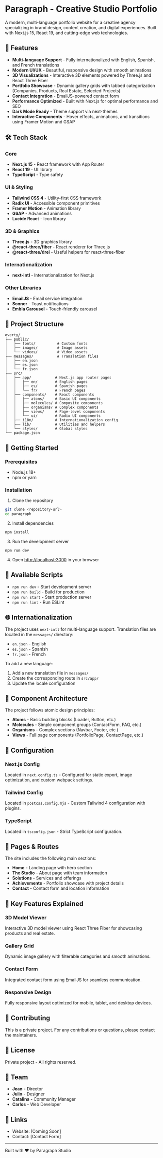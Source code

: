 # Paragraph - Creative Studio Portfolio

A modern, multi-language portfolio website for a creative agency specializing in brand design, content creation, and digital experiences. Built with Next.js 15, React 19, and cutting-edge web technologies.

## 🌟 Features

-   **Multi-language Support** - Fully internationalized with English, Spanish, and French translations
-   **Modern UI/UX** - Beautiful, responsive design with smooth animations
-   **3D Visualizations** - Interactive 3D elements powered by Three.js and React Three Fiber
-   **Portfolio Showcase** - Dynamic gallery grids with tabbed categorization (Companies, Products, Real Estate, Selected Projects)
-   **Contact Integration** - EmailJS-powered contact form
-   **Performance Optimized** - Built with Next.js for optimal performance and SEO
-   **Dark Mode Ready** - Theme support via next-themes
-   **Interactive Components** - Hover effects, animations, and transitions using Framer Motion and GSAP

## 🛠 Tech Stack

### Core

-   **Next.js 15** - React framework with App Router
-   **React 19** - UI library
-   **TypeScript** - Type safety

### UI & Styling

-   **Tailwind CSS 4** - Utility-first CSS framework
-   **Radix UI** - Accessible component primitives
-   **Framer Motion** - Animation library
-   **GSAP** - Advanced animations
-   **Lucide React** - Icon library

### 3D & Graphics

-   **Three.js** - 3D graphics library
-   **@react-three/fiber** - React renderer for Three.js
-   **@react-three/drei** - Useful helpers for react-three-fiber

### Internationalization

-   **next-intl** - Internationalization for Next.js

### Other Libraries

-   **EmailJS** - Email service integration
-   **Sonner** - Toast notifications
-   **Embla Carousel** - Touch-friendly carousel

## 📁 Project Structure

```
overty/
├── public/
│   ├── fonts/          # Custom fonts
│   ├── images/         # Image assets
│   └── videos/         # Video assets
├── messages/           # Translation files
│   ├── en.json
│   ├── es.json
│   └── fr.json
├── src/
│   ├── app/           # Next.js app router pages
│   │   ├── en/        # English pages
│   │   ├── es/        # Spanish pages
│   │   └── fr/        # French pages
│   ├── components/    # React components
│   │   ├── atoms/     # Basic UI components
│   │   ├── molecules/ # Composite components
│   │   ├── organisms/ # Complex components
│   │   ├── views/     # Page-level components
│   │   └── ui/        # Radix UI components
│   ├── i18n/          # Internationalization config
│   ├── lib/           # Utilities and helpers
│   └── styles/        # Global styles
└── package.json
```

## 🚀 Getting Started

### Prerequisites

-   Node.js 18+
-   npm or yarn

### Installation

1. Clone the repository

```bash
git clone <repository-url>
cd paragraph
```

2. Install dependencies

```bash
npm install
```

3. Run the development server

```bash
npm run dev
```

4. Open [http://localhost:3000](http://localhost:3000) in your browser

## 📜 Available Scripts

-   `npm run dev` - Start development server
-   `npm run build` - Build for production
-   `npm run start` - Start production server
-   `npm run lint` - Run ESLint

## 🌐 Internationalization

The project uses `next-intl` for multi-language support. Translation files are located in the `messages/` directory:

-   `en.json` - English
-   `es.json` - Spanish
-   `fr.json` - French

To add a new language:

1. Add a new translation file in `messages/`
2. Create the corresponding route in `src/app/`
3. Update the locale configuration

## 🎨 Component Architecture

The project follows atomic design principles:

-   **Atoms** - Basic building blocks (Loader, Button, etc.)
-   **Molecules** - Simple component groups (ContactForm, FAQ, etc.)
-   **Organisms** - Complex sections (Navbar, Footer, etc.)
-   **Views** - Full page components (PortfolioPage, ContactPage, etc.)

## 🔧 Configuration

### Next.js Config

Located in `next.config.ts` - Configured for static export, image optimization, and custom webpack settings.

### Tailwind Config

Located in `postcss.config.mjs` - Custom Tailwind 4 configuration with plugins.

### TypeScript

Located in `tsconfig.json` - Strict TypeScript configuration.

## 📱 Pages & Routes

The site includes the following main sections:

-   **Home** - Landing page with hero section
-   **The Studio** - About page with team information
-   **Solutions** - Services and offerings
-   **Achievements** - Portfolio showcase with project details
-   **Contact** - Contact form and location information

## 🎯 Key Features Explained

### 3D Model Viewer

Interactive 3D model viewer using React Three Fiber for showcasing products and real estate.

### Gallery Grid

Dynamic image gallery with filterable categories and smooth animations.

### Contact Form

Integrated contact form using EmailJS for seamless communication.

### Responsive Design

Fully responsive layout optimized for mobile, tablet, and desktop devices.

## 🤝 Contributing

This is a private project. For any contributions or questions, please contact the maintainers.

## 📄 License

Private project - All rights reserved.

## 👥 Team

-   **Jean** - Director
-   **Julio** - Designer
-   **Catalina** - Community Manager
-   **Carlos** - Web Developer

## 🔗 Links

-   Website: [Coming Soon]
-   Contact: [Contact Form]

---

Built with ❤️ by Paragraph Studio
